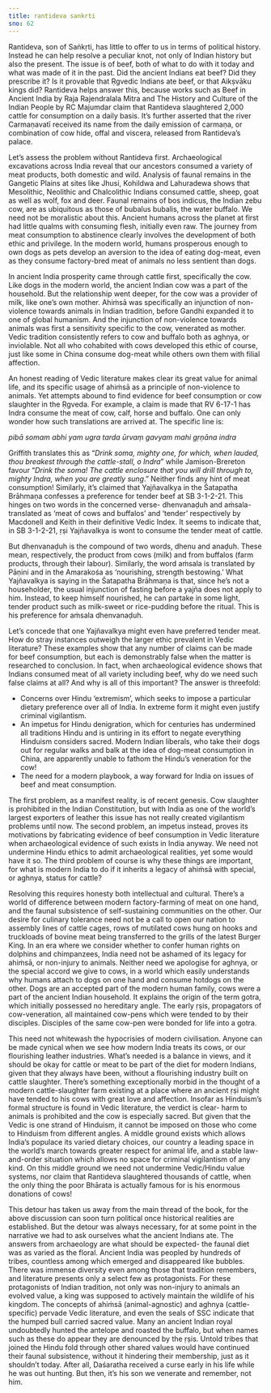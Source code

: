 ```yaml
---
title: rantideva sankrti
sno: 62
---
```


Rantideva, son of Saṅkṛti, has little to offer to us in terms of political history. Instead he can help resolve a peculiar knot, not only of Indian history but also the present. The issue is of beef, both of what to do with it today and what was made of it in the past. Did the ancient Indians eat beef? Did they prescribe it? Is it provable that Ṛgvedic Indians ate beef, or that Aikṣvāku kings did? Rantideva helps answer this, because works such as Beef in Ancient India by Raja Rajendralala Mitra and The History and Culture of the Indian People by RC Majumdar claim that Rantideva slaughtered 2,000 cattle for consumption on a daily basis. It’s further asserted that the river Carmaṇavatī received its name from the daily emission of carmaṇa, or combination of cow hide, offal and viscera, released from Rantideva’s palace.

Let’s assess the problem without Rantideva first. Archaeological excavations across India reveal that our ancestors consumed a variety of meat products, both domestic and wild. Analysis of faunal remains in the Gangetic Plains at sites like Jhusi, Kohildwa and Lahuradewa shows that Mesolithic, Neolithic and Chalcolithic Indians consumed cattle, sheep, goat as well as wolf, fox and deer. Faunal remains of bos indicus, the Indian zebu cow, are as ubiquitous as those of bubalus bubalis, the water buffalo. We need not be moralistic about this. Ancient humans across the planet at first had little qualms with consuming flesh, initially even raw. The journey from meat consumption to abstinence clearly involves the development of both ethic and privilege. In the modern world, humans prosperous enough to own dogs as pets develop an aversion to the idea of eating dog-meat, even as they consume factory-bred meat of animals no less sentient than dogs.

In ancient India prosperity came through cattle first, specifically the cow. Like dogs in the modern world, the ancient Indian cow was a part of the household. But the relationship went deeper, for the cow was a provider of milk, like one’s own mother. Ahiṁsā was specifically an injunction of non-violence towards animals in Indian tradition, before Gandhi expanded it to one of global humanism. And the injunction of non-violence towards animals was first a sensitivity specific to the cow, venerated as mother. Vedic tradition consistently refers to cow and buffalo both as aghnya, or inviolable. Not all who cohabited with cows developed this ethic of course, just like some in China consume dog-meat while others own them with filial affection.

An honest reading of Vedic literature makes clear its great value for animal life, and its specific usage of ahiṁsā as a principle of non-violence to animals. Yet attempts abound to find evidence for beef consumption or cow slaughter in the Ṛgveda. For example, a claim is made that RV 6-17-1 has Indra consume the meat of cow, calf, horse and buffalo. One can only wonder how such translations are arrived at. The specific line is:

*pibā somam abhi yam ugra tarda ūrvaṃ gavyam mahi gṛṇāna indra*

Griffith translates this as “*Drink soma, mighty one, for which, when lauded, thou breakest through the cattle-stall, o Indra*” while Jamison-Brereton favour “*Drink the soma! The cattle enclosure that you will drill through to, mighty Indra, when you are greatly sung*.” Neither finds any hint of meat consumption! Similarly, it’s claimed that Yajñavalkya in the Śatapatha Brāhmaṇa confesses a preference for tender beef at SB 3-1-2-21. This hinges on two words in the concerned verse- dhenvanaḍuh and aṁsala- translated as ‘meat of cows and buffalos’ and ‘tender’ respectively by Macdonell and Keith in their definitive Vedic Index. It seems to indicate that, in SB 3-1-2-21, ṛṣi Yajñavalkya is wont to consume the tender meat of cattle.

But dhenvanaḍuh is the compound of two words, dhenu and anaḍuh. These mean, respectively, the product from cows (milk) and from buffalos (farm products, through their labour). Similarly, the word aṁsala is translated by Pāṇini and in the Amarakośa as ‘nourishing, strength bestowing.’ What Yajñavalkya is saying in the Śatapatha Brāhmaṇa is that, since he’s not a householder, the usual injunction of fasting before a yajña does not apply to him. Instead, to keep himself nourished, he can partake in some light, tender product such as milk-sweet or rice-pudding before the ritual. This is his preference for aṁsala dhenvanaḍuh.

Let’s concede that one Yajñavalkya might even have preferred tender meat. How do stray instances outweigh the larger ethic prevalent in Vedic literature? These examples show that any number of claims can be made for beef consumption, but each is demonstrably false when the matter is researched to conclusion. In fact, when archaeological evidence shows that Indians consumed meat of all variety including beef, why do we need such false claims at all? And why is all of this important? The answer is threefold:

- Concerns over Hindu ‘extremism’, which seeks to impose a particular dietary preference over all of India. In extreme form it might even justify criminal vigilantism.
- An impetus for Hindu denigration, which for centuries has undermined all traditions Hindu and is untiring in its effort to negate everything Hinduism considers sacred. Modern Indian liberals, who take their dogs out for regular walks and balk at the idea of dog-meat consumption in China, are apparently unable to fathom the Hindu’s veneration for the cow!
- The need for a modern playbook, a way forward for India on issues of beef and meat consumption.

The first problem, as a manifest reality, is of recent genesis. Cow slaughter is prohibited in the Indian Constitution, but with India as one of the world’s largest exporters of leather this issue has not really created vigilantism problems until now. The second problem, an impetus instead, proves its motivations by fabricating evidence of beef consumption in Vedic literature when archaeological evidence of such exists in India anyway. We need not undermine Hindu ethics to admit archaeological realities, yet some would have it so. The third problem of course is why these things are important, for what is modern India to do if it inherits a legacy of ahiṁsā with special, or aghnya, status for cattle?

Resolving this requires honesty both intellectual and cultural. There’s a world of difference between modern factory-farming of meat on one hand, and the faunal subsistence of self-sustaining communities on the other. Our desire for culinary tolerance need not be a call to open our nation to assembly lines of cattle cages, rows of mutilated cows hung on hooks and truckloads of bovine meat being transferred to the grills of the latest Burger King. In an era where we consider whether to confer human rights on dolphins and chimpanzees, India need not be ashamed of its legacy for ahiṁsā, or non-injury to animals. Neither need we apologise for aghnya, or the special accord we give to cows, in a world which easily understands why humans attach to dogs on one hand and consume hotdogs on the other. Dogs are an accepted part of the modern human family, cows were a part of the ancient Indian household. It explains the origin of the term gotra, which initially possessed no hereditary angle. The early ṛṣis, propagators of cow-veneration, all maintained cow-pens which were tended to by their disciples. Disciples of the same cow-pen were bonded for life into a gotra.

This need not whitewash the hypocrisies of modern civilisation. Anyone can be made cynical when we see how modern India treats its cows, or our flourishing leather industries. What’s needed is a balance in views, and it should be okay for cattle or meat to be part of the diet for modern Indians, given that they always have been, without a flourishing industry built on cattle slaughter. There’s something exceptionally morbid in the thought of a modern cattle-slaughter farm existing at a place where an ancient ṛṣi might have tended to his cows with great love and affection. Insofar as Hinduism’s formal structure is found in Vedic literature, the verdict is clear- harm to animals is prohibited and the cow is especially sacred. But given that the Vedic is one strand of Hinduism, it cannot be imposed on those who come to Hinduism from different angles. A middle ground exists which allows India’s populace its varied dietary choices, our country a leading space in the world’s march towards greater respect for animal life, and a stable law-and-order situation which allows no space for criminal vigilantism of any kind. On this middle ground we need not undermine Vedic/Hindu value systems, nor claim that Rantideva slaughtered thousands of cattle, when the only thing the poor Bhārata is actually famous for is his enormous donations of cows!

This detour has taken us away from the main thread of the book, for the above discussion can soon turn political once historical realities are established. But the detour was always necessary, for at some point in the narrative we had to ask ourselves what the ancient Indians ate. The answers from archaeology are what should be expected- the faunal diet was as varied as the floral. Ancient India was peopled by hundreds of tribes, countless among which emerged and disappeared like bubbles. There was immense diversity even among those that tradition remembers, and literature presents only a select few as protagonists. For these protagonists of Indian tradition, not only was non-injury to animals an evolved value, a king was supposed to actively maintain the wildlife of his kingdom. The concepts of ahiṁsā (animal-agnostic) and aghnya (cattle-specific) pervade Vedic literature, and even the seals of SSC indicate that the humped bull carried sacred value. Many an ancient Indian royal undoubtedly hunted the antelope and roasted the buffalo, but when names such as these do appear they are denounced by the ṛṣis. Untold tribes that joined the Hindu fold through other shared values would have continued their faunal subsistence, without it hindering their membership, just as it shouldn’t today. After all, Daśaratha received a curse early in his life while he was out hunting. But then, it’s his son we venerate and remember, not him.
